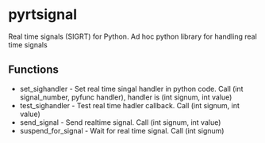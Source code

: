 # pyrtsignal
Real time signals (SIGRT) for Python. Ad hoc python library for handling real time signals

## Functions
* set_sighandler - Set real time singal handler in python code. Call (int signal_number, pyfunc handler), handler is (int signum, int value)
* test_sighandler - Test real time hadler callback. Call (int signum, int value)
* send_signal - Send realtime signal. Call (int signum, int value)
* suspend_for_signal - Wait for real time signal. Call (int signum)

